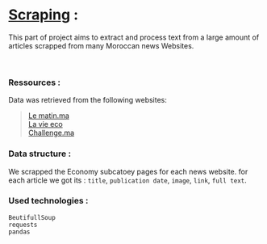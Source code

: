 # **[Scraping](/Scraping/)** : 

This part of project aims to extract and process text from a large amount of articles scrapped from many Moroccan news Websites.

<br>

### <b> Ressources : </b>

Data was retrieved from the following websites:
> [Le matin.ma](https://www.lematin.ma/) <br>
> [La vie eco](https://www.lavieeco.com) <br>
> [Challenge.ma](https://www.challenge.ma/) <br>

### <b> Data structure : </b>

We scrapped the Economy subcatoey pages for each news website. for each article we got its : 
`title`, `publication date`, `image`, `link`, `full text`.

### <b> Used technologies : </b>
    BeutifullSoup
    requests
    pandas
